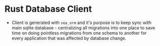 # Rust Database Client

- Client is generated with `sea_orm` and it's purpose is to keep sync with main sqlite database - centralizing all migrations into one place to save time on doing pointless migrations from one schema to another for every application that was affected by database change.
